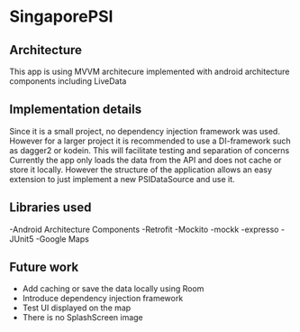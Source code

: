 # SingaporePSI

## Architecture

This app is using MVVM architecure implemented with android architecture components including LiveData

## Implementation details

Since it is a small project, no dependency injection framework was used. However for a larger project it is recommended to use a DI-framework such as dagger2 or kodein. This will facilitate testing and separation of concerns
Currently the app only loads the data from the API and does not cache or store it locally. However the structure of the application allows an easy extension to just implement a new PSIDataSource and use it.

## Libraries used

-Android Architecture Components
-Retrofit
-Mockito
-mockk
-expresso
-JUnit5
-Google Maps

## Future work
- Add caching or save the data locally using Room
- Introduce dependency injection framework
- Test UI displayed on the map
- There is no SplashScreen image